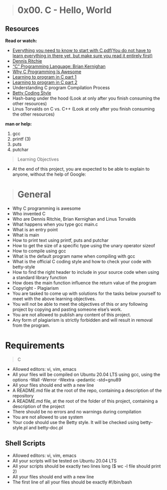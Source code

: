 > # 0x00. C - Hello, World
## Resources
**Read or watch:**

- [Everything you need to know to start with C.pdf(You do not have to learn everything in there yet, but make sure you read it entirely first)](https://alx-intranet.hbtn.io/rltoken/P01aLj9BDfDUOv-y9x82Yw)
- [Dennis Ritchie](https://alx-intranet.hbtn.io/rltoken/YWFrRob_-Yo-_NQikMLI-g)
- [“C” Programming Language: Brian Kernighan](https://alx-intranet.hbtn.io/rltoken/W4oygfMgAp5Hyc7o6QuSYQ)
- [Why C Programming Is Awesome](https://alx-intranet.hbtn.io/rltoken/WYdE1novaWa0yt5fzGvLBw)
- [Learning to program in C part 1](https://alx-intranet.hbtn.io/rltoken/aE_pZLbexuLroHA0FmjLbw)
- [Learning to program in C part 2](https://alx-intranet.hbtn.io/rltoken/3a5y1N-0FlTaPbKRxlRLlQ)
- Understanding C program Compilation Process
- [Betty Coding Style](https://alx-intranet.hbtn.io/rltoken/Iu2Vb1CbDPMHuDJG1iILKA)
- Hash-bang under the hood (Look at only after you finish consuming the other resources)
- Linus Torvalds on C vs. C++ (Look at only after you finish consuming the other resources)

**man or help:**
1. gcc
2. printf (3)
3. puts
4. putchar
> Learning Objectives
- At the end of this project, you are expected to be able to explain to anyone, without the help of Google:

> # General
- Why C programming is awesome
- Who invented C
- Who are Dennis Ritchie, Brian Kernighan and Linus Torvalds
- What happens when you type gcc main.c
- What is an entry point
- What is main
- How to print text using printf, puts and putchar
- How to get the size of a specific type using the unary operator sizeof
- How to compile using gcc
- What is the default program name when compiling with gcc
- What is the official C coding style and how to check your code with betty-style
- How to find the right header to include in your source code when using a standard library function
- How does the main function influence the return value of the program
- Copyright - Plagiarism
- You are tasked to come up with solutions for the tasks below yourself to meet with the above learning objectives.
- You will not be able to meet the objectives of this or any following project by copying and pasting someone else’s work.
- You are not allowed to publish any content of this project.
- Any form of plagiarism is strictly forbidden and will result in removal from the program.
# Requirements
> C
- Allowed editors: vi, vim, emacs
- All your files will be compiled on Ubuntu 20.04 LTS using gcc, using the options -Wall -Werror -Wextra -pedantic -std=gnu89
- All your files should end with a new line
- A README.md file at the root of the repo, containing a description of the repository
- A README.md file, at the root of the folder of this project, containing a description of the project
- There should be no errors and no warnings during compilation
- You are not allowed to use system
- Your code should use the Betty style. It will be checked using betty-style.pl and betty-doc.pl
## Shell Scripts
- Allowed editors: vi, vim, emacs
- All your scripts will be tested on Ubuntu 20.04 LTS
- All your scripts should be exactly two lines long ($ wc -l file should print 2)
- All your files should end with a new line
- The first line of all your files should be exactly #!/bin/bash
